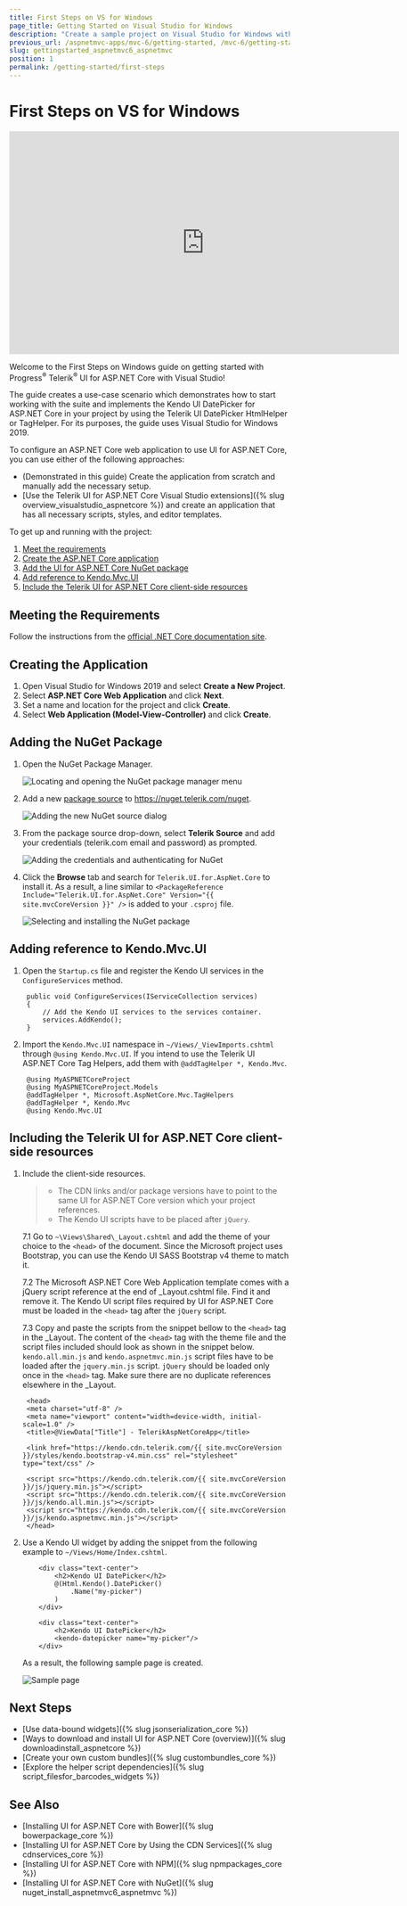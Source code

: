 ```yaml
---
title: First Steps on VS for Windows
page_title: Getting Started on Visual Studio for Windows
description: "Create a sample project on Visual Studio for Windows with Progress Telerik UI for ASP.NET Core (aka MVC 6 or ASP.NET Core MVC)."
previous_url: /aspnetmvc-apps/mvc-6/getting-started, /mvc-6/getting-started, /getting-started/getting-started
slug: gettingstarted_aspnetmvc6_aspnetmvc
position: 1
permalink: /getting-started/first-steps
---
```


# First Steps on VS for Windows

<iframe width="700" height="400" src="https://www.youtube.com/embed/AIFNeWrZCdM?list=PLvmaC-XMqeBaHWzU1zyFgaNi2pcuix6Ps" frameborder="0" allow="accelerometer; autoplay; encrypted-media; gyroscope; picture-in-picture" allowfullscreen></iframe>

Welcome to the First Steps on Windows guide on getting started with Progress<sup>®</sup> Telerik<sup>®</sup> UI for ASP.NET Core with Visual Studio!

The guide creates a use-case scenario which demonstrates how to start working with the suite and implements the Kendo UI DatePicker for ASP.NET Core in your project by using the Telerik UI DatePicker HtmlHelper or TagHelper. For its purposes, the guide uses Visual Studio for Windows 2019.

To configure an ASP.NET Core web application to use UI for ASP.NET Core, you can use either of the following approaches:
* (Demonstrated in this guide) Create the application from scratch and manually add the necessary setup.
* [Use the Telerik UI for ASP.NET Core Visual Studio extensions]({% slug overview_visualstudio_aspnetcore %}) and create an application that has all necessary scripts, styles, and editor templates.

To get up and running with the project:

1. [Meet the requirements](#meeting-the-requirements)
1. [Create the ASP.NET Core application](#creating-the-application)
1. [Add the UI for ASP.NET Core NuGet package](#adding-the-nuget-package)
1. [Add reference to Kendo.Mvc.UI](#adding-reference-to-kendomvcui)
1. [Include the Telerik UI for ASP.NET Core client-side resources](#including-the-telerik-ui-for-aspnet-core-client-side-resources)

## Meeting the Requirements

Follow the instructions from the [official .NET Core documentation site](https://docs.microsoft.com/en-us/dotnet/core/windows-prerequisites).

## Creating the Application

1. Open Visual Studio for Windows 2019 and select **Create a New Project**.
1. Select **ASP.NET Core Web Application** and click **Next**.
1. Set a name and location for the project and click **Create**.
1. Select **Web Application (Model-View-Controller)** and click **Create**.

## Adding the NuGet Package

1. Open the NuGet Package Manager.

	![Locating and opening the NuGet package manager menu](../getting-started-core/images/manage-nuget.png)

1. Add a new [package source](https://docs.microsoft.com/en-us/nuget/tools/package-manager-ui#package-sources) to https://nuget.telerik.com/nuget.

	![Adding the new NuGet source dialog](../getting-started-core/images/add-nuget-source.png)

1. From the package source drop-down, select **Telerik Source** and add your credentials (telerik.com email and password) as prompted.

	![Adding the credentials and authenticating for NuGet](../getting-started-core/images/nuget-authenticate.png)

1. Click the **Browse** tab and search for `Telerik.UI.for.AspNet.Core` to install it. As a result, a line similar to `<PackageReference Include="Telerik.UI.for.AspNet.Core" Version="{{ site.mvcCoreVersion }}" />` is added to your `.csproj` file.

	![Selecting and installing the NuGet package](../getting-started-core/images/nuget-install.png)

## Adding reference to Kendo.Mvc.UI

1. Open the `Startup.cs` file and register the Kendo UI services in the `ConfigureServices` method.

		public void ConfigureServices(IServiceCollection services)
		{
			// Add the Kendo UI services to the services container.
			services.AddKendo();
		}

1. Import the `Kendo.Mvc.UI` namespace in `~/Views/_ViewImports.cshtml` through `@using Kendo.Mvc.UI`. If you intend to use the Telerik UI ASP.NET Core Tag Helpers, add them with `@addTagHelper *, Kendo.Mvc`.

        @using MyASPNETCoreProject
	    @using MyASPNETCoreProject.Models
        @addTagHelper *, Microsoft.AspNetCore.Mvc.TagHelpers
        @addTagHelper *, Kendo.Mvc
        @using Kendo.Mvc.UI

## Including the Telerik UI for ASP.NET Core client-side resources

1. Include the client-side resources.

	> * The CDN links and/or package versions have to point to the same UI for ASP.NET Core version which your project references.
	> * The Kendo UI scripts have to be placed after `jQuery`.

	7.1 Go to `~\Views\Shared\_Layout.cshtml` and add the theme of your choice to the `<head>` of the document. Since the Microsoft project uses Bootstrap, you can use the Kendo UI SASS Bootstrap v4 theme to match it.

	7.2 The Microsoft ASP.NET Core Web Application template comes with a jQuery script reference at the end of _Layout.cshtml file. Find it and remove it. The Kendo UI script files required by UI for ASP.NET Core must be loaded in the `<head>` tag after the `jQuery` script. 

	7.3 Copy and paste the scripts from the snippet bellow to the `<head>` tag in the _Layout. The content of the `<head>` tag with the theme file and the script files included should look as shown in the snippet below. `kendo.all.min.js` and `kendo.aspnetmvc.min.js` script files have to be loaded after the `jquery.min.js` script. `jQuery` should be loaded only once in the `<head>` tag. Make sure there are no duplicate references elsewhere in the _Layout. 

		<head>
		<meta charset="utf-8" />
		<meta name="viewport" content="width=device-width, initial-scale=1.0" />
		<title>@ViewData["Title"] - TelerikAspNetCoreApp</title>

		<link href="https://kendo.cdn.telerik.com/{{ site.mvcCoreVersion }}/styles/kendo.bootstrap-v4.min.css" rel="stylesheet" type="text/css" />

		<script src="https://kendo.cdn.telerik.com/{{ site.mvcCoreVersion }}/js/jquery.min.js"></script>
		<script src="https://kendo.cdn.telerik.com/{{ site.mvcCoreVersion }}/js/kendo.all.min.js"></script>
		<script src="https://kendo.cdn.telerik.com/{{ site.mvcCoreVersion }}/js/kendo.aspnetmvc.min.js"></script>
		</head>   			

1. Use a Kendo UI widget by adding the snippet from the following example to `~/Views/Home/Index.cshtml`.

	```tab-HtmlHelper
		<div class="text-center">
    		<h2>Kendo UI DatePicker</h2>
    		@(Html.Kendo().DatePicker()
       			.Name("my-picker")
    		)
		</div>
	```
	```tab-TagHelper
		<div class="text-center">
    		<h2>Kendo UI DatePicker</h2>
			<kendo-datepicker name="my-picker"/>
		</div>
	```

	As a result, the following sample page is created.

    ![Sample page](../getting-started-core/images/sample-page.png)

## Next Steps

* [Use data-bound widgets]({% slug jsonserialization_core %})
* [Ways to download and install UI for ASP.NET Core (overview)]({% slug downloadinstall_aspnetcore %})
* [Create your own custom bundles]({% slug custombundles_core %})
* [Explore the helper script dependencies]({% slug script_filesfor_barcodes_widgets %})

## See Also

* [Installing UI for ASP.NET Core with Bower]({% slug bowerpackage_core %})
* [Installing UI for ASP.NET Core by Using the CDN Services]({% slug cdnservices_core %})
* [Installing UI for ASP.NET Core with NPM]({% slug npmpackages_core %})
* [Installing UI for ASP.NET Core with NuGet]({% slug nuget_install_aspnetmvc6_aspnetmvc %})
